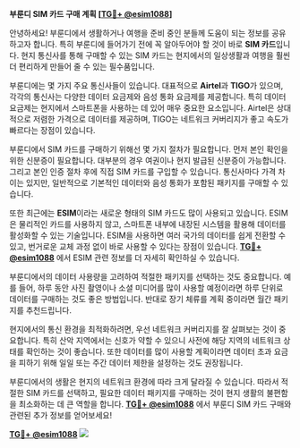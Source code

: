 **부룬디 SIM 카드 구매 계획 [[TG💪+ @esim1088](https://t.me/s/esim1088)]**

안녕하세요! 부룬디에서 생활하거나 여행을 준비 중인 분들께 도움이 되는 정보를 공유하고자 합니다. 특히 부룬디에 들어가기 전에 꼭 알아두어야 할 것이 바로 **SIM 카드**입니다. 현지 통신사를 통해 구매할 수 있는 SIM 카드는 현지에서의 일상생활과 여행을 훨씬 더 편리하게 만들어 줄 수 있는 필수품입니다.

부룬디에는 몇 가지 주요 통신사들이 있습니다. 대표적으로 **Airtel**과 **TIGO**가 있으며, 각각의 통신사는 다양한 데이터 요금제와 음성 통화 요금제를 제공합니다. 특히 데이터 요금제는 현지에서 스마트폰을 사용하는 데 있어 매우 중요한 요소입니다. Airtel은 상대적으로 저렴한 가격으로 데이터를 제공하며, TIGO는 네트워크 커버리지가 좋고 속도가 빠르다는 장점이 있습니다.

부룬디에서 SIM 카드를 구매하기 위해선 몇 가지 절차가 필요합니다. 먼저 본인 확인을 위한 신분증이 필요합니다. 대부분의 경우 여권이나 현지 발급된 신분증이 가능합니다. 그리고 본인 인증 절차 후에 직접 SIM 카드를 구입할 수 있습니다. 통신사마다 가격 차이는 있지만, 일반적으로 기본적인 데이터와 음성 통화가 포함된 패키지를 구매할 수 있습니다.

또한 최근에는 **ESIM**이라는 새로운 형태의 SIM 카드도 많이 사용되고 있습니다. ESIM은 물리적인 카드를 사용하지 않고, 스마트폰 내부에 내장된 시스템을 활용해 데이터를 활성화할 수 있는 기술입니다. ESIM을 사용하면 여러 국가의 데이터를 쉽게 전환할 수 있고, 번거로운 교체 과정 없이 바로 사용할 수 있다는 장점이 있습니다. **[TG💪+ @esim1088](https://t.me/s/esim1088)** 에서 ESIM 관련 정보를 더 자세히 확인하실 수 있습니다.

부룬디에서의 데이터 사용량을 고려하여 적절한 패키지를 선택하는 것도 중요합니다. 예를 들어, 하루 동안 사진 촬영이나 소셜 미디어를 많이 사용할 예정이라면 하루 단위로 데이터를 구매하는 것도 좋은 방법입니다. 반대로 장기 체류를 계획 중이라면 월간 패키지를 추천드립니다.

현지에서의 통신 환경을 최적화하려면, 우선 네트워크 커버리지를 잘 살펴보는 것이 중요합니다. 특히 산악 지역에서는 신호가 약할 수 있으니 사전에 해당 지역의 네트워크 상태를 확인하는 것이 좋습니다. 또한 데이터를 많이 사용할 계획이라면 데이터 초과 요금을 피하기 위해 일일 또는 주간 데이터 제한을 설정하는 것도 권장됩니다.

부룬디에서의 생활은 현지의 네트워크 환경에 따라 크게 달라질 수 있습니다. 따라서 적절한 SIM 카드를 선택하고, 필요한 데이터 패키지를 구매하는 것이 현지 생활의 불편함을 최소화하는 데 큰 역할을 합니다. **[TG💪+ @esim1088](https://t.me/s/esim1088)** 에서 부룬디 SIM 카드 구매와 관련된 추가 정보를 얻어보세요!

**[TG💪+ @esim1088](https://t.me/s/esim1088) ![](https://i.postimg.cc/Y0z9fWf4/image.png)**